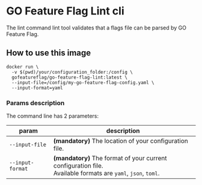 # GO Feature Flag Lint cli

The lint command lint tool validates that a flags file can be parsed by GO Feature Flag.

## How to use this image

```shell
docker run \
  -v $(pwd)/your/configuration_folder:/config \
  gofeatureflag/go-feature-flag-lint:latest \
  --input-file=/config/my-go-feature-flag-config.yaml \
  --input-format=yaml
```

### Params description

The command line has 2 parameters:

| param            | description                                                                                                       |
|------------------|-------------------------------------------------------------------------------------------------------------------|
| `--input-file`   | **(mandatory)** The location of your configuration file.                                                          |
| `--input-format` | **(mandatory)** The format of your current configuration file. <br/>Available formats are `yaml`, `json`, `toml`. |
